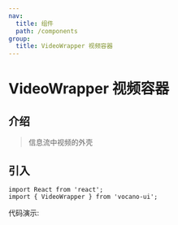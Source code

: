 ```yaml
---
nav:
  title: 组件
  path: /components
group:
  title: VideoWrapper 视频容器
---
```


# VideoWrapper 视频容器
## 介绍

> 信息流中视频的外壳
>
## 引入

```tsx | pure
import React from 'react';
import { VideoWrapper } from 'vocano-ui';
```

代码演示:

<code src="../../../example/VideoWrapper/index.tsx" hideActions='["CSB"]'></code>

<API src="./index.tsx" exports='["default"]'></API>
